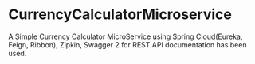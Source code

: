 # CurrencyCalculatorMicroservice
A Simple Currency Calculator MicroService using Spring Cloud(Eureka, Feign, Ribbon), Zipkin, Swagger 2 for REST API documentation
has been used.
